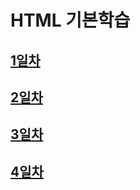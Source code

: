 # HTML 기본학습

## [1일차](https://github.com/b0ong/2024_HTML/blob/main/Day01.md)

## [2일차](https://github.com/b0ong/2024_HTML/blob/main/Day02.md)

## [3일차](https://github.com/b0ong/2024_HTML/blob/main/Day03.md)

## [4일차](https://github.com/b0ong/2024_HTML/blob/main/Day04.md)